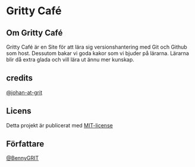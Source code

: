 # Gritty Café

## Om Gritty Café
Gritty Café är en Site för att lära sig versionshantering med Git och Github som host.
Dessutom bakar vi goda kakor som vi bjuder på lärarna.
Lärarna blir då extra glada och vill lära ut ännu mer kunskap.

## credits
[@johan-at-grit](https://github.com/johan-at-grit/)

## Licens
Detta projekt är publicerat med [MIT-license](https://opensource.org/licenses/MIT)

## Författare
[@BennyGRIT](https://github.com/BennyGRIT/)